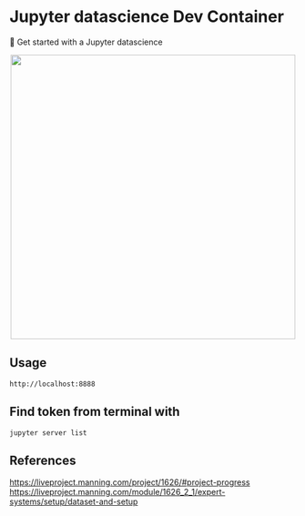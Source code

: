 # Jupyter datascience Dev Container 

🚀 Get started with a Jupyter datascience 

<p align=center>
  <img width=500 src="https://i.imgur.com/awK5O00.png">
</p>

## Usage

``` http://localhost:8888 ```

## Find token from terminal with
``` jupyter server list ```

## References
https://liveproject.manning.com/project/1626/#project-progress
https://liveproject.manning.com/module/1626_2_1/expert-systems/setup/dataset-and-setup

